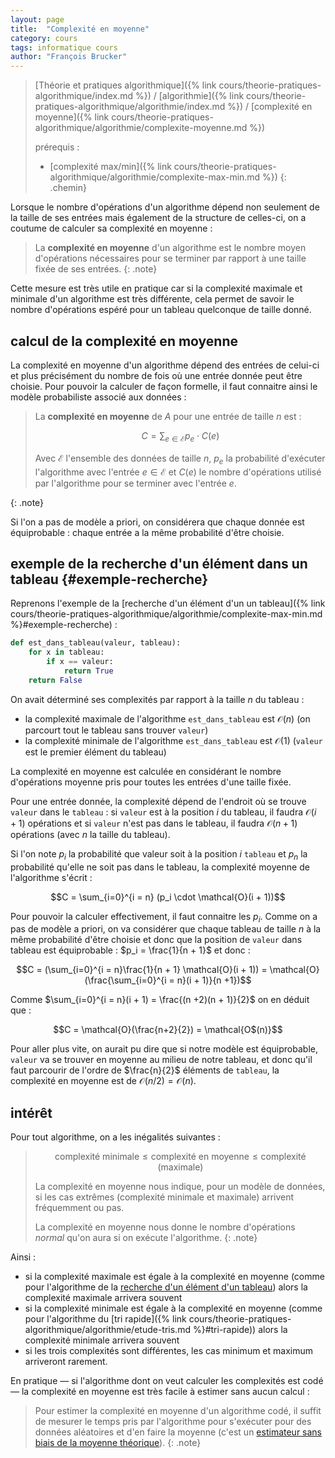 ```yaml
---
layout: page
title:  "Complexité en moyenne"
category: cours
tags: informatique cours 
author: "François Brucker"
---
```


> [Théorie et pratiques algorithmique]({% link cours/theorie-pratiques-algorithmique/index.md %}) / [algorithmie]({% link cours/theorie-pratiques-algorithmique/algorithmie/index.md %}) / [complexité en moyenne]({% link cours/theorie-pratiques-algorithmique/algorithmie/complexite-moyenne.md %})
>
> prérequis :
>
>* [complexité max/min]({% link cours/theorie-pratiques-algorithmique/algorithmie/complexite-max-min.md %})
{: .chemin}

Lorsque le nombre d'opérations d'un algorithme dépend non seulement de la taille de ses entrées mais également de la structure de celles-ci, on a coutume de calculer sa complexité en moyenne :

> La **complexité en moyenne** d'un algorithme est le nombre moyen d'opérations nécessaires pour se terminer par rapport à une taille fixée de ses entrées.
{: .note}

Cette mesure est très utile en pratique car si la complexité maximale et minimale d'un algorithme est très différente, cela permet de savoir le nombre d'opérations espéré pour un tableau quelconque de taille donné.

## calcul de la complexité en moyenne

La complexité en moyenne d'un algorithme dépend des entrées de celui-ci et plus précisément du nombre de fois où une entrée donnée peut être choisie. Pour pouvoir la calculer de façon formelle, il faut connaitre ainsi le modèle probabiliste associé aux données :

> La **complexité en moyenne** de $A$ pour une entrée de taille $n$ est :
>
> $$C = \sum_{e \in \mathcal{E}} p_e \cdot C(e)$$
>
> Avec $\mathcal{E}$ l'ensemble des données de taille $n$, $p_e$ la probabilité d'exécuter l'algorithme avec l'entrée $e \in \mathcal{E}$ et $C(e)$ le nombre d'opérations utilisé par l'algorithme pour se terminer avec l'entrée $e$.
>
{: .note}

Si l'on a pas de modèle a priori, on considérera que chaque donnée est équiprobable : chaque entrée a la même probabilité d'être choisie.

## exemple de la recherche d'un élément dans un tableau {#exemple-recherche}

Reprenons l'exemple de la [recherche d'un élément d'un un tableau]({% link cours/theorie-pratiques-algorithmique/algorithmie/complexite-max-min.md %}#exemple-recherche) :

```python
def est_dans_tableau(valeur, tableau):
    for x in tableau:
        if x == valeur:
            return True
    return False
```

On avait déterminé ses complexités par rapport à la taille $n$ du tableau :

* la complexité maximale de l'algorithme `est_dans_tableau` est $\mathcal{O}(n)$ (on parcourt tout le tableau sans trouver `valeur`)
* la complexité minimale de l'algorithme `est_dans_tableau` est $\mathcal{O}(1)$ (`valeur` est le premier élément du tableau)

La complexité en moyenne est calculée en considérant le nombre d'opérations moyenne pris pour toutes les entrées d'une taille fixée.

Pour une entrée donnée, la complexité dépend de l'endroit où se trouve `valeur` dans le `tableau` : si `valeur` est à la position $i$ du tableau, il faudra $\mathcal{O}(i + 1)$ opérations et si `valeur` n'est pas dans le tableau, il faudra $\mathcal{O}(n + 1)$ opérations (avec $n$ la taille du tableau).

Si l'on note $p_i$  la probabilité que valeur soit à la position $i$ `tableau` et $p_{n}$ la probabilité qu'elle ne soit pas dans le tableau, la complexité moyenne de l'algorithme s'écrit :

$$C = \sum_{i=0}^{i = n} (p_i \cdot \mathcal{O}(i + 1))$$

Pour pouvoir la calculer effectivement, il faut connaitre les $p_i$. Comme on a pas de modèle a priori, on va considérer que chaque tableau de taille $n$ à la même probabilité d'être choisie et donc que la position de `valeur` dans tableau est équiprobable : $p_i = \frac{1}{n + 1}$ et donc :

$$C =  (\sum_{i=0}^{i = n}\frac{1}{n + 1} \mathcal{O}(i + 1)) = \mathcal{O}(\frac{\sum_{i=0}^{i = n}(i + 1)}{n +1})$$

Comme $\sum_{i=0}^{i = n}(i + 1) = \frac{(n +2)(n + 1)}{2}$ on en déduit que :

$$C = \mathcal{O}(\frac{n+2}{2}) = \mathcal{O$(n)}$$

Pour aller plus vite, on aurait pu dire que si notre modèle est équiprobable, `valeur` va se trouver en moyenne au milieu de notre tableau, et donc qu'il faut parcourir de l'ordre de $\frac{n}{2}$ éléments de `tableau`, la complexité en moyenne est de $\mathcal{O}(n/2) = \mathcal{O}(n)$.

## intérêt

Pour tout algorithme, on a les inégalités suivantes :

>
>$$\mbox{complexité minimale} \leq \mbox{complexité en moyenne} \leq \mbox{complexité (maximale)}$$
>
>La complexité en moyenne nous indique, pour un modèle de données, si les cas extrêmes (complexité minimale et maximale) arrivent fréquemment ou pas.
>
> La complexité en moyenne nous donne le nombre d'opérations *normal* qu'on aura si on exécute l'algorithme.
{: .note}

Ainsi :

* si la complexité maximale est égale à la complexité en moyenne (comme pour l'algorithme de la [recherche d'un élément d'un tableau]({#exemple-recherche})) alors la complexité maximale arrivera souvent
* si la complexité minimale est égale à la complexité en moyenne (comme pour l'algorithme du [tri rapide]({% link cours/theorie-pratiques-algorithmique/algorithmie/etude-tris.md %}#tri-rapide)) alors la complexité minimale arrivera souvent
* si les trois complexités sont différentes, les cas minimum et maximum arriveront rarement.

En pratique — si l'algorithme dont on veut calculer les complexités est codé — la complexité en moyenne est très facile à estimer sans aucun calcul :

> Pour estimer la complexité en moyenne d'un algorithme codé, il suffit de mesurer le temps pris par l'algorithme pour s'exécuter pour des données aléatoires et d'en faire la moyenne (c'est un [estimateur sans biais de la moyenne théorique](https://fr.wikipedia.org/wiki/Estimateur_(statistique)#Estimateur_de_la_moyenne_de_Y)).
{: .note}
